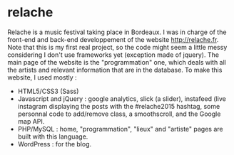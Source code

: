 # relache
Relache is a music festival taking place in Bordeaux. I was in charge of the front-end and back-end developpement of the website http://relache.fr. 
Note that this is my first real project, so the code might seem a little messy considering I don't use frameworks yet (exception made of jquery).
The main page of the website is the "programmation" one, which deals with all the artists and relevant information that are in the database. 
To make this website, I used mostly :
- HTML5/CSS3 (Sass)
- Javascript and jQuery : google analytics, slick (a slider), instafeed (live instagram displaying the posts with the #relache2015 hashtag, some personnal code to add/remove class, a smoothscroll, and the Google map API.
- PHP/MySQL : home, "programmation", "lieux" and "artiste" pages are built with this language.
- WordPress : for the blog.
